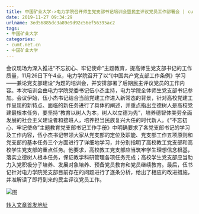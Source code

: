 ```yaml
---
title: 中国矿业大学->电力学院召开师生党支部书记培训会暨民主评议党员工作部署会 | cumt.net.cn
date: 2019-11-27 09:34:29
urlname: 3ed56885dc3a89e9d92c56ef56395ac2
tags: 
- 中国矿业大学
categories:
- cumt.net.cn
- 中国矿业大学
---
```

会议现场为深入推进“不忘初心、牢记使命”主题教育，提高师生党支部书记的工作质量，11月26日下午4点，电力学院召开了以“《中国共产党支部工作条例》学习——兼论党支部建设”为题的培训会，并安排部署了后期民主评议党员的工作内容。本次培训会由电力学院党委书记伍小杰主持，电力学院全体师生党支部书记参加。会议伊始，伍小杰书记结合当前党建工作进入新常态的背景，针对高校党建工作呈现的新特点、面临的新任务进行了具体的阐述，并重点指出立德树人是高校党建最根本任务，要坚持“教育以树人为本，树人以立德为先”，培养德智体美劳全面发展的社会主义建设者和接班人，培养担当民族复兴大任的时代新人。《“不忘初心、牢记使命”主题教育党支部书记工作手册》中明确要求了各党支部书记的学习及工作内容，伍小杰书记带领大家从党支部的定位及职能、党支部工作五项原则和党支部的基本任务三个方面进行了详细地学习，并分别指明了高校教工党支部和高校学生党支部的重点任务。他要求，高校教工党支部应当筑牢学生理想信念根基，落实立德树人根本任务，保证教学科研管理各项任务完成；高校学生党支部应当助力入党积极分子培养、发展对象培养、预备党员教育和党员继续教育。最后，伍书记针对电力学院党支部目前存在的问题进行了逐条分析，给出了相应的改进措施，并准解读了即将到来的民主评议党员工作。

![图](http://xwzx.cumt.edu.cn/_upload/article/images/d5/22/d9601f1e41729be143ba8e1839f8/7a4b93e1-c9e9-4769-bd09-ce686f4e3d54.jpg)

[转入文章首发地址](http://xwzx.cumt.edu.cn/6a/12/c523a551442/page.htm)